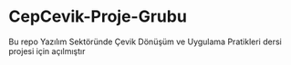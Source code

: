 # CepCevik-Proje-Grubu
Bu repo Yazılım Sektöründe Çevik Dönüşüm ve Uygulama Pratikleri dersi projesi için açılmıştır
